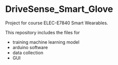 # DriveSense_Smart_Glove
Project for course ELEC-E7840 Smart Wearables.

This repository includes the files for

- training machine learning model
- arduino software
- data collection
- GUI
